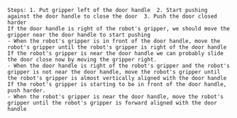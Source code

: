 
    Steps: 1. Put gripper left of the door handle  2. Start pushing against the door handle to close the door  3. Push the door closed harder
    If the door handle is right of the robot's gripper, we should move the gripper near the door handle to start pushing
    - When the robot's gripper is in front of the door handle, move the robot's gripper until the robot's gripper is right of the door handle
    If the robot's gripper is near the door handle we can probably slide the door close now by moving the gripper right.
    - When the door handle is right of the robot's gripper and the robot's gripper is not near the door handle, move the robot's gripper until the robot's gripper is almost vertically aligned with the door handle
    If the robot's gripper is starting to be in front of the door handle, push harder.
    - When the robot's gripper is near the door handle, move the robot's gripper until the robot's gripper is forward aligned with the door handle